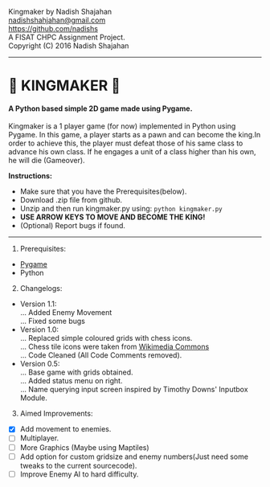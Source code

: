 Kingmaker by Nadish Shajahan  
nadishshahjahan@gmail.com  
https://github.com/nadishs  
A FISAT CHPC Assignment Project.  
Copyright (C) 2016 Nadish Shajahan  
_____
#  :crown: KINGMAKER :crown:
#### A Python based simple 2D game made using Pygame.
Kingmaker is a 1 player game (for now) implemented in Python using Pygame. In this game, a player starts as a pawn and can become the king.In order to achieve this, the player must defeat those of his same class to advance his own class. If he engages a unit of a class higher than his own, he will die (Gameover).  

 **Instructions:**  
  
  * Make sure that you have the Prerequisites(below).  
  * Download .zip file from github.  
  * Unzip and then run kingmaker.py using: `python kingmaker.py`  
  * **USE ARROW KEYS TO MOVE AND BECOME THE KING!**  
  * (Optional) Report bugs if found.  
_____

1. Prerequisites:  
 * [Pygame](http://www.pygame.org/download.shtml)  
 * Python  
2. Changelogs:   
 * Version 1.1:  
 ...  Added Enemy Movement  
 ...  Fixed some bugs  
 * Version 1.0:  
 ...  Replaced simple coloured grids with chess icons.  
 ...  Chess tile icons were taken from [Wikimedia Commons]( http://commons.wikimedia.org/wiki/File:Chess_tile_pd.png )  
 ...  Code Cleaned (All Code Comments removed).  
 * Version 0.5:  
 ...  Base game with grids obtained.  
 ...  Added status menu on right.  
 ...  Name querying input screen inspired by Timothy Downs' Inputbox Module.  
3. Aimed Improvements:   
 - [x] Add movement to enemies.  
 - [ ] Multiplayer.  
 - [ ] More Graphics (Maybe using Maptiles)  
 - [ ] Add option for custom gridsize and enemy numbers(Just need some tweaks to the current sourcecode).  
 - [ ] Improve Enemy AI to hard difficulty.
